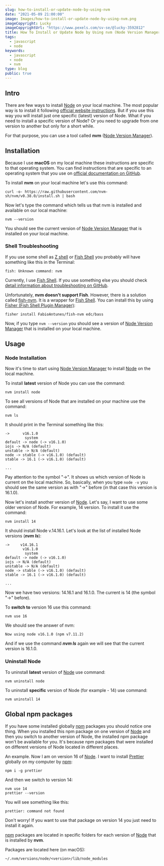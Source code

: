 ```yaml
---
slug: how-to-install-or-update-node-by-using-nvm
date: "2021-05-09 21:00:00"
image: Images/how-to-install-or-update-node-by-using-nvm.png
imageCopyright: Lucky
imageCopyrightUrl: "https://www.pexels.com/sv-se/@lucky-3592812"
title: How To Install or Update Node by Using nvm (Node Version Manager)
tags:
  - javascript
  - node
keywords:
  - javascript
  - node
  - nvm
type: blog
public: true
---
```


## Intro

There are few ways to install [Node](Node.md) on your local machine. The most popular way is to install it following [official website instructions](https://nodejs.org/en). But if you use this way you will install just one specific (latest) version of Node. What if you need to install a specific version of Node? Or you need to upgrade from one version to another but only for a short while.

For that purpose, you can use a tool called **nvm** ([Node Version Manager](Node%20Version%20Manager.md)).

## Installation

Because I use **macOS** on my local machine these instructions are specific to that operating system. You can find instructions that are specific to an operating system that you use on [official documentation on GitHub](https://github.com/nvm-sh/nvm).

To install **nvm** on your local machine let's use this command:

````
curl -o- https://raw.githubusercontent.com/nvm-sh/nvm/v0.38.0/install.sh | bash
````

Now let's type the command which tells us that nvm is installed and available on our local machine:

````
nvm --version
````

You should see the current version of [Node Version Manager](Node%20Version%20Manager.md) that is installed on your local machine.

### Shell Troubleshooting

If you use some shell as [Z shell](Z%20shell.md) or [Fish Shell](Fish%20Shell.md) you probably will have something like this in the Terminal:

````
fish: Unknown command: nvm
````

Currently, I use [Fish Shell](Fish%20Shell.md). If you use something else you should check [detail information about troubleshooting on GitHub](https://github.com/nvm-sh/nvm#troubleshooting-on-macos).

Unfortunately, **nvm doesn't support Fish**. However, there is a solution called [fish-nvm](fish-nvm.md). It is a wrapper for [Fish Shell](Fish%20Shell.md). You can install this by using [Fisher (Fish Shell Plugin Manager)](Fisher%20%28Fish%20Shell%20Plugin%20Manager%29.md):

````
fisher install FabioAntunes/fish-nvm edc/bass
````

Now, if you type `nvm --version` you should see a version of [Node Version Manager](Node%20Version%20Manager.md) that is installed on your local machine.

## Usage

### Node Installation

Now it's time to start using [Node Version Manager](Node%20Version%20Manager.md) to install [Node](Node.md) on the local machine.

To install **latest** version of Node you can use the command:

````
nvm install node
````

To see all versions of Node that are installed on your machine use the command:

````
nvm ls
````

It should print in the Terminal something like this:

````
->      v16.1.0
         system
default -> node (-> v16.1.0)
iojs -> N/A (default)
unstable -> N/A (default)
node -> stable (-> v16.1.0) (default)
stable -> 16.1 (-> v16.1.0) (default)

...
````

Pay attention to the symbol "->". It shows us which version of Node is current on the local machine. So, basically, when you type `node -v` you should see the same version as with "->" before (in that case this version is 16.1.0).

Now let's install another version of [Node](Node.md). Let's say, I want to use some older version of Node. For example, 14 version. To install it use the command:

````
nvm install 14
````

It should install Node v.14.16.1. Let's look at the list of installed Node versions (***nvm ls***):

````
->     v14.16.1
        v16.1.0
         system
default -> node (-> v16.1.0)
iojs -> N/A (default)
unstable -> N/A (default)
node -> stable (-> v16.1.0) (default)
stable -> 16.1 (-> v16.1.0) (default)

...
````

Now we have two versions: 14.16.1 and 16.1.0. The current is 14 (the symbol "->" before).

To **switch to** version 16 use this command:

````
nvm use 16
````

We should see the answer of nvm:

````
Now using node v16.1.0 (npm v7.11.2)
````

And if we use the command ***nvm ls*** again we will see that the current version is 16.1.0.

### Uninstall Node

To uninstall **latest** version of [Node](Node.md) use command:

````
nvm uninstall node
````

To uninstall **specific** version of Node (for example - 14) use command:

````
nvm uninstall 14
````

## Global npm packages

If you have some installed globally [npm](npm.md) packages you should notice one thing. When you installed this npm package on one version of [Node](Node.md) and then you switch to another version of Node, the installed npm package won't be available for you. It's because npm packages that were installed on different versions of Node located in different places.

An example. Now I am on version 16 of [Node](Node.md). I want to install [Prettier](Prettier.md) globally on my computer by [npm](npm.md):

````
npm i -g prettier
````

And then we switch to version 14:

````
nvm use 14
prettier --version
````

You will see something like this:

````
prettier: command not found
````

Don't worry! If you want to use that package on version 14 you just need to install it again.

[npm](npm.md) packages are located in specific folders for each version of [Node](Node.md) that is installed by **nvm**.

Packages are located here (on macOS):

````
~/.nvm/versions/node/<version>/lib/node_modules
````
